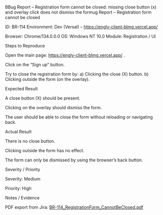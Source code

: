 BBug Report – Registration form cannot be closed: missing close button (x) and overlay click does not dismiss the formug Report – Registration form cannot be closed

ID: BR-114
Environment: Dev (Versal) – https://engly-client-blmg.vercel.app/

Browser: Chrome/134.0.0.0
OS: Windows NT 10.0
Module: Registration / UI

Steps to Reproduce

Open the main page: https://engly-client-blmg.vercel.app/
.

Click on the “Sign up” button.

Try to close the registration form by:
a) Clicking the close (X) button.
b) Clicking outside the form (on the overlay).

Expected Result

A close button (X) should be present.

Clicking on the overlay should dismiss the form.

The user should be able to close the form without reloading or navigating back.

Actual Result

There is no close button.

Clicking outside the form has no effect.

The form can only be dismissed by using the browser’s back button.

Severity / Priority

Severity: Medium

Priority: High

Notes / Evidence

PDF export from Jira: [BR-114_RegistrationForm_CannotBeClosed.pdf](./PDF/BR-114_RegistrationForm_CannotBeClosed.pdf)